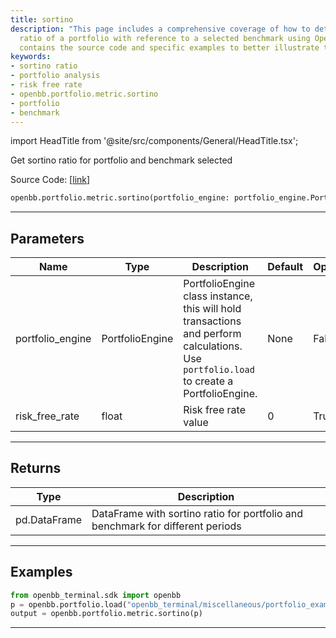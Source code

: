 ```yaml
---
title: sortino
description: "This page includes a comprehensive coverage of how to determine the Sortino"
  ratio of a portfolio with reference to a selected benchmark using OpenBB. The page
  contains the source code and specific examples to better illustrate the process.
keywords:
- sortino ratio
- portfolio analysis
- risk free rate
- openbb.portfolio.metric.sortino
- portfolio
- benchmark
---
```


import HeadTitle from '@site/src/components/General/HeadTitle.tsx';

<HeadTitle title="portfolio.metric.sortino - Reference | OpenBB SDK Docs" />

Get sortino ratio for portfolio and benchmark selected

Source Code: [[link](https://github.com/OpenBB-finance/OpenBBTerminal/tree/main/openbb_terminal/portfolio/portfolio_model.py#L1213)]

```python
openbb.portfolio.metric.sortino(portfolio_engine: portfolio_engine.PortfolioEngine, risk_free_rate: float = 0)
```

---

## Parameters

| Name | Type | Description | Default | Optional |
| ---- | ---- | ----------- | ------- | -------- |
| portfolio_engine | PortfolioEngine | PortfolioEngine class instance, this will hold transactions and perform calculations.<br/>Use `portfolio.load` to create a PortfolioEngine. | None | False |
| risk_free_rate | float | Risk free rate value | 0 | True |


---

## Returns

| Type | Description |
| ---- | ----------- |
| pd.DataFrame | DataFrame with sortino ratio for portfolio and benchmark for different periods |
---

## Examples

```python
from openbb_terminal.sdk import openbb
p = openbb.portfolio.load("openbb_terminal/miscellaneous/portfolio_examples/holdings/example.csv")
output = openbb.portfolio.metric.sortino(p)
```

---
